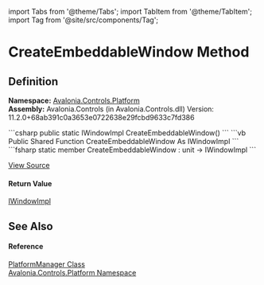 import Tabs from '@theme/Tabs'; 
import TabItem from '@theme/TabItem'; 
import Tag from '@site/src/components/Tag'; 

# CreateEmbeddableWindow Method




## Definition
**Namespace:** <a href="N_Avalonia_Controls_Platform">Avalonia.Controls.Platform</a>  
**Assembly:** Avalonia.Controls (in Avalonia.Controls.dll) Version: 11.2.0+68ab391c0a3653e0722638e29fcbd9633c7fd386

<Tabs groupId="api-code-preview">
<TabItem value="csharp" label="C#">
```csharp
public static IWindowImpl CreateEmbeddableWindow()
```
</TabItem>
<TabItem value="vb" label="VB">
```vb
Public Shared Function CreateEmbeddableWindow As IWindowImpl
```
</TabItem>
<TabItem value="fsharp" label="F#">
```fsharp
static member CreateEmbeddableWindow : unit -> IWindowImpl 
```
</TabItem>
</Tabs>



<a href="https://github.com/AvaloniaUI/Avalonia/tree/master/srcAvalonia.Controls/Platform/PlatformManager.cs#L35" title="View the source code">View Source</a>



#### Return Value
<a href="T_Avalonia_Platform_IWindowImpl">IWindowImpl</a>

## See Also


#### Reference
<a href="T_Avalonia_Controls_Platform_PlatformManager">PlatformManager Class</a>  
<a href="N_Avalonia_Controls_Platform">Avalonia.Controls.Platform Namespace</a>  
